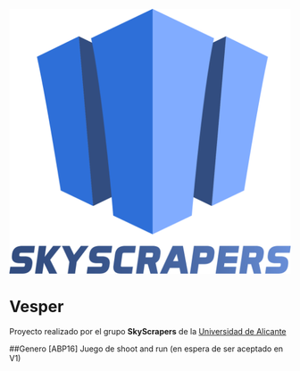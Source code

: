 ![SkyScrapers Logo](https://github.com/ABPMultimediaUA/Vesper/blob/master/Desarrollo/Postproduccion/Logo%20animado/logo-v0.png)
# Vesper
Proyecto realizado por el grupo **SkyScrapers** de la [Universidad de Alicante](https://www.ua.es/)

##Genero
[ABP16] Juego de shoot and run (en espera de ser aceptado en V1)
